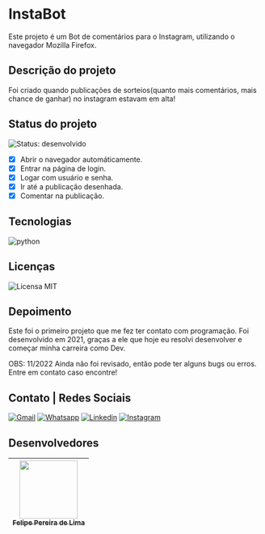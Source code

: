 # InstaBot

 Este projeto é um Bot de comentários para o Instagram, utilizando o navegador Mozilla Firefox.

## Descrição do projeto

 Foi criado quando publicações de sorteios(quanto mais comentários, mais chance de ganhar) no instagram estavam em alta! 
 
## Status do projeto

 ![Status: desenvolvido](https://img.shields.io/badge/STATUS-Desenvolvido-success)
 - [x] Abrir o navegador automáticamente.
 - [x] Entrar na página de login.
 - [x] Logar com usuário e senha.
 - [x] Ir até a publicação desenhada.
 - [x] Comentar na publicação.
 
 ## Tecnologias
 
  ![python](https://img.shields.io/badge/Python-3776AB?style=for-the-badge&logo=python&logoColor=white)
  
## Licenças

  ![Licensa MIT](https://img.shields.io/github/license/LipePLima/AluraGeek?style=for-the-badge)
  
## Depoimento

Este foi o primeiro projeto que me fez ter contato com programação. Foi desenvolvido em 2021, graças a ele que hoje eu resolvi desenvolver e começar minha carreira como Dev. 

OBS: 11/2022 Ainda não foi revisado, então pode ter alguns bugs ou erros. Entre em contato caso encontre!
  
## Contato | Redes Sociais

<a href="mailto:felipe.lima0160@gmail.com">![Gmail](https://img.shields.io/badge/Gmail-D14836?style=for-the-badge&logo=gmail&logoColor=white)</a>  <a href="https://wa.me/5521979926096">![Whatsapp](https://img.shields.io/badge/WhatsApp-25D366?style=for-the-badge&logo=whatsapp&logoColor=white)</a>  <a href="https://www.linkedin.com/in/felipe-lima01/">![Linkedin](https://img.shields.io/badge/LinkedIn-0077B5?style=for-the-badge&logo=linkedin&logoColor=white)</a>  <a href="https://www.instagram.com/felima148/">![Instagram](https://img.shields.io/badge/Instagram-E4405F?style=for-the-badge&logo=instagram&logoColor=white)</a>

## Desenvolvedores

| [<img src="https://avatars.githubusercontent.com/u/102830741?s=400&u=eb0ed821d5deeaaac9a910f737ce38ddfda2f3a9&v=4" width=115><br><sub>Felipe Pereira de Lima</sub>](https://github.com/LipePLima) 
| :---: |

